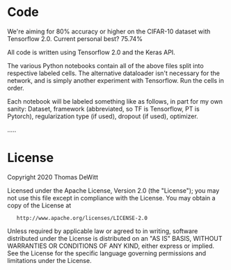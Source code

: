 # Code

We're aiming for 80% accuracy or higher on the CIFAR-10 dataset with Tensorflow 2.0.  Current personal best?  75.74%

All code is written using Tensorflow 2.0 and the Keras API.

The various Python notebooks contain all of the above files split into respective labeled cells.  The alternative dataloader isn't necessary for the network, and is simply another experiment with Tensorflow.  Run the cells in order.

Each notebook will be labeled something like as follows, in part for my own sanity:  Dataset, framework (abbreviated, so TF is Tensorflow, PT is Pytorch), regularization type (if used), dropout (if used), optimizer.


.....


# License

Copyright 2020 Thomas DeWitt

   Licensed under the Apache License, Version 2.0 (the "License");
   you may not use this file except in compliance with the License.
   You may obtain a copy of the License at

       http://www.apache.org/licenses/LICENSE-2.0

   Unless required by applicable law or agreed to in writing, software
   distributed under the License is distributed on an "AS IS" BASIS,
   WITHOUT WARRANTIES OR CONDITIONS OF ANY KIND, either express or implied.
   See the License for the specific language governing permissions and
   limitations under the License.
